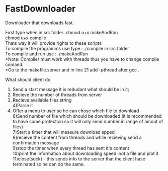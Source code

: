 # FastDownloader
Downloader that downloads fast.  

First type when in src folder: chmod u+x makeAndRun  
chmod u+x compile  
Thats way it will provide rights to these scripts   
To compile the programms use type : ./compile in src folder   
To compile and run use : ./makeAndRun  
*Note: Compiler must work with threads thus you have to change compile comand.  
*Go to the makefile.server and in line 21 add  -pthread after gcc .  


What should client do:  
1) Send a start message it is redudant what should be in it;  
2) Recieve the number of threads from server   
3) Recieve available files string  
4)Parse it  
5) Offer a menu to user so he can chose which file to download  
6)Send number of file which should be downloaded (it is recommended to have some protection so it will only send number in range of amout of files)  
7)Start a timer that will measure download spped  
8)recieve the content from threads and while recieving send a confirmation message  
9)stop the timer when every thread has sent it's content  
10)print the information about downloading speed inot a file and plot it   
11)close(sock) - this sends info to the server that the client hase terminated so he can do the same.   

  

